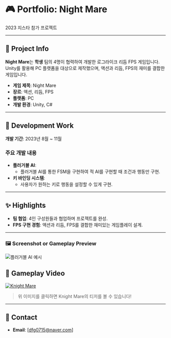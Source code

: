 # 🎮 Portfolio: **Night Mare**  
2023 지스타 참가 프로젝트

---

## 📝 Project Info  
**Night Mare**는 **학생** 팀의 4명이 협력하여 개발한 로그라이크 리듬 FPS 게임입니다.  
Unity를 활용해 PC 플랫폼을 대상으로 제작했으며, 액션과 리듬, FPS의 재미를 결합한 게임입니다.

- **게임 제목**: Night Mare
- **장르**: 액션, 리듬, FPS  
- **플랫폼**: PC  
- **개발 환경**: Unity, C#

---

## 💼 Development Work  
**개발 기간**: 2023년 8월 ~ 11월 

### 주요 개발 내용  
- **플러거블 AI**:  
  - 플러거블 AI를 통한 FSM을 구현하여 적 AI를 구현할 때 조건과 행동만 구현.
- **키 바인딩 시스템**:
  - 사용자가 원하는 키로 행동을 설정할 수 있게 구현.


---

## ✨ Highlights  
- **팀 협업**: 4인 구성원들과 협업하며 프로젝트를 완성.  
- **FPS 구현 경험**: 액션과 리듬, FPS를 결합한 재미있는 게임플레이 설계.

---

### 🖼️ Screenshot or Gameplay Preview  

![플러거블 AI 예시](https://github.com/user-attachments/assets/23a83b2e-12b9-416e-b5ca-d0c81cf1769e)

## 🎥 Gameplay Video  
[![Knight Mare](https://img.youtube.com/vi/a8nEX9EtCwg/0.jpg)](https://www.youtube.com/watch?v=a8nEX9EtCwg)  
> 위 이미지를 클릭하면 Knight Mare의 티저를 볼 수 있습니다!
---

## 📧 Contact  
- **Email**: [dfg0715@naver.com]
